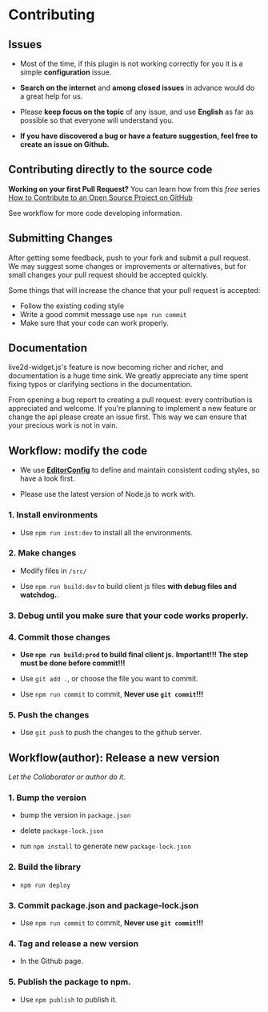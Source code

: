 # Contributing


## Issues

- Most of the time, if this plugin is not working correctly for you it is a simple **configuration** issue.

- **Search on the internet** and **among closed issues** in advance would do a great help for us.

- Please **keep focus on the topic** of any issue, and use **English** as far as possible so that everyone will understand you.

- **If you have discovered a bug or have a feature suggestion, feel free to create an issue on Github.**


## Contributing directly to the source code

**Working on your first Pull Request?** You can learn how from this *free* series
[How to Contribute to an Open Source Project on GitHub](https://egghead.io/series/how-to-contribute-to-an-open-source-project-on-github) 

See workflow for more code developing information.


## Submitting Changes

After getting some feedback, push to your fork and submit a pull request. We
may suggest some changes or improvements or alternatives, but for small changes
your pull request should be accepted quickly.

Some things that will increase the chance that your pull request is accepted:

- Follow the existing coding style
- Write a good commit message use `npm run commit`
- Make sure that your code can work properly.


## Documentation

live2d-widget.js's feature is now becoming richer and richer, and documentation is a huge time sink.
We greatly appreciate any time spent fixing typos or clarifying sections in the
documentation.

From opening a bug report to creating a pull request: every contribution is
appreciated and welcome. If you're planning to implement a new feature or change
the api please create an issue first. This way we can ensure that your precious
work is not in vain.



## Workflow: modify the code

- We use **[EditorConfig](http://editorconfig.org/)** to define and maintain consistent coding styles, so have a look first.

- Please use the latest version of Node.js to work with.

### 1. Install environments

- Use `npm run inst:dev` to install all the environments.

### 2. Make changes

- Modify files in `/src/`

- Use `npm run build:dev` to build client js files **with debug files and watchdog.**.

### 3. Debug until you make sure that your code works properly.

### 4. Commit those changes

- **Use `npm run build:prod` to build final client js.**
**Important!!! The step must be done before commit!!!**

- Use `git add .`, or choose the file you want to commit.

- Use `npm run commit` to commit, **Never use `git commit`!!!**

### 5. Push the changes

- Use `git push` to push the changes to the github server.


## Workflow(author): Release a new version

*Let the Collaborator or author do it.*


### 1. Bump the version

- bump the version in `package.json`

- delete `package-lock.json`

- run `npm install` to generate new `package-lock.json`

### 2. Build the library

- `npm run deploy`

### 3. Commit package.json and package-lock.json

- Use `npm run commit` to commit, **Never use `git commit`!!!**

### 4. Tag and release a new version

- In the Github page.

### 5. Publish the package to npm.

- Use `npm publish` to publish it.
